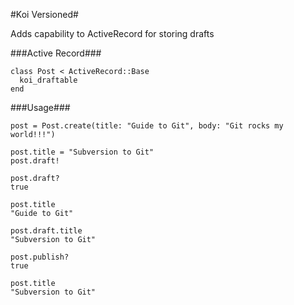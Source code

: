#Koi Versioned#

Adds capability to ActiveRecord for storing drafts


###Active Record###

    class Post < ActiveRecord::Base
      koi_draftable
    end 


###Usage###

    post = Post.create(title: "Guide to Git", body: "Git rocks my world!!!")

    post.title = "Subversion to Git"
    post.draft!

    post.draft?
    true

    post.title
    "Guide to Git"

    post.draft.title
    "Subversion to Git"

    post.publish?
    true

    post.title
    "Subversion to Git"

